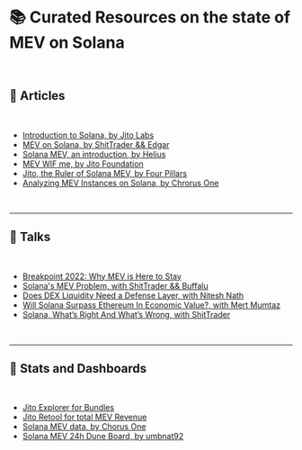 # 📚 Curated Resources on the state of MEV on Solana

<br>


## 📕 Articles 

<br>

* [Introduction to Solana, by Jito Labs](https://www.jito.network/blog/introduction-to-solana/)
* [MEV on Solana, by ShitTrader && Edgar](https://www.umbraresearch.xyz/writings/mev-on-solana)
* [Solana MEV, an introduction, by Helius](https://www.helius.dev/blog/solana-mev-an-introduction)
* [MEV WIF me, by Jito Foundation](https://www.jito.network/blog/mev-wif-me/)
* [Jito, the Ruler of Solana MEV, by Four Pillars](https://4pillars.io/en/articles/jito-the-ruler-of-solana-mev/public)
* [Analyzing MEV Instances on Solana, by Chrorus One](https://medium.com/chorus-one/analyzing-mev-instances-on-solana-c30d06953ed8)

<br>

---

## 📘 Talks

<br>

* [Breakpoint 2022: Why MEV is Here to Stay](https://www.youtube.com/watch?v=Of6gISbOsi0)
* [Solana's MEV Problem, with ShitTrader && Buffalu](https://www.youtube.com/watch?v=IknurQzmVhY)
* [Does DEX Liquidity Need a Defense Layer, with Nitesh Nath](https://www.youtube.com/watch?v=0s0km1T1RhE )
* [Will Solana Surpass Ethereum In Economic Value?, with Mert Mumtaz](https://www.youtube.com/watch?v=Wwl4vj7ml60)
* [Solana, What’s Right And What’s Wrong, with ShitTrader](https://www.youtube.com/watch?v=YWm8vzMEkg0)

<br>

---

## 📙 Stats and Dashboards

<br>

* [Jito Explorer for Bundles](https://explorer.jito.wtf/)
* [Jito Retool for total MEV Revenue](https://jito.retool.com/embedded/public/e9932354-a5bb-44ef-bce3-6fbb7b187a89?ref=p2p.org)
* [Solana MEV data, by Chorus One](https://dune.com/chorus_one_research/solana-mev-data)
* [Solana MEV 24h Dune Board, by umbnat92](https://dune.com/umbnat92/solana-mev-usdc-profit)
